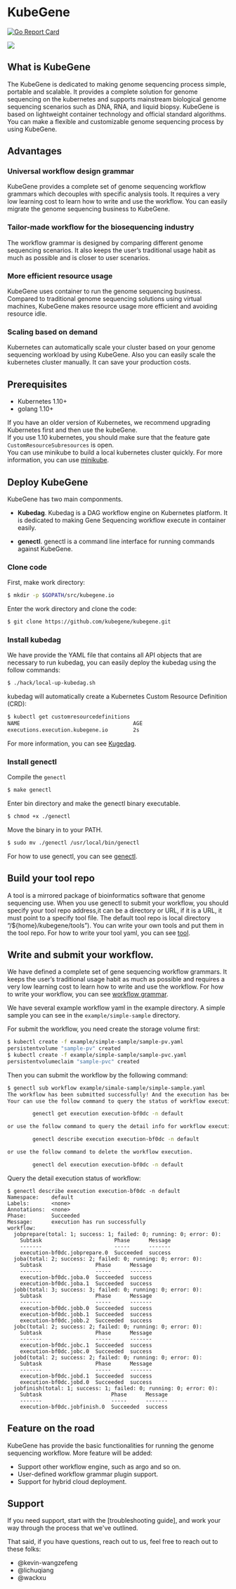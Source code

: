 # KubeGene
[![Go Report Card](https://goreportcard.com/badge/github.com/kubegene/kubegene)](https://goreportcard.com/report/github.com/kubegene/kubegene)

<img src="./images/kubegene_logo.png">

## What is KubeGene
The KubeGene is dedicated to making genome sequencing process simple, portable and scalable. It provides a complete solution for genome sequencing on the kubernetes and supports mainstream biological genome sequencing scenarios such as DNA, RNA, and liquid biopsy. KubeGene is based on lightweight container technology and official standard algorithms. You can make a flexible and customizable genome sequencing process by using KubeGene.

## Advantages

### Universal workflow design grammar
KubeGene provides a complete set of genome sequencing workflow grammars which decouples with specific analysis tools. It requires a very low learning cost to learn how to write and use the workflow. You can easily migrate the genome sequencing business to KubeGene.

### Tailor-made workflow for the biosequencing industry
The workflow grammar is designed by comparing different genome sequencing scenarios. It also keeps the user’s traditional usage habit as much as possible and is closer to user scenarios.

### More efficient resource usage
KubeGene uses container to run the genome sequencing business. Compared to traditional genome sequencing solutions using virtual machines, KubeGene makes resource usage more efficient and avoiding resource idle.

### Scaling based on demand
Kubernetes can automatically scale your cluster based on your genome sequencing workload by using KubeGene. Also you can easily scale the kubernetes cluster manually. It can save your production costs. 


## Prerequisites


- Kubernetes 1.10+
- golang 1.10+

If you have an older version of Kubernetes, we recommend upgrading Kubernetes first and then use the kubeGene.  
If you use 1.10 kubernetes, you should make sure that the feature gate `CustomResourceSubresources` is open.  
You can use minikube to build a local kubernetes cluster quickly. For more information, you can use [minikube](https://kubegene.netlify.com/docs/started/getting-started-minikube/).

## Deploy KubeGene

KubeGene has two main componments.

* **Kubedag**. Kubedag is a DAG workflow engine on Kubernetes platform. It is dedicated to making Gene Sequencing workflow execute in container easily. 

* **genectl**. genectl is a command line interface for running commands against KubeGene. 

### Clone code
First, make work directory:
```bash
$ mkdir -p $GOPATH/src/kubegene.io
```
Enter the work directory and clone the code:
```bash
$ git clone https://github.com/kubegene/kubegene.git
```
### Install kubedag

We have provide the YAML file that contains all API objects that are necessary to run kubedag, you can easily deploy the kubedag using the follow commands:

```bash
$ ./hack/local-up-kubedag.sh
```

kubedag will automatically create a Kubernetes Custom Resource Definition (CRD):

```bash
$ kubectl get customresourcedefinitions
NAME                                    AGE
executions.execution.kubegene.io        2s 
```
For more information, you can see [Kugedag](https://kubegene.netlify.com/docs/about/kubedag/).

### Install genectl

Compile the `genectl`

```bash
$ make genectl
```
Enter bin directory and make the genectl binary executable.
```bash
$ chmod +x ./genectl
```
Move the binary in to your PATH.
```bash
$ sudo mv ./genectl /usr/local/bin/genectl
```
For how to use genectl, you can see [genectl](https://kubegene.netlify.com/docs/guides/genectl-command/).

## Build your tool repo

A tool is a mirrored package of bioinformatics software that genome sequencing use. When you use genectl to submit your workflow, you should specify your tool repo address,it can be a directory or URL, if it is a URL, it must point to a specify tool file. The default tool repo is local directory “/${home}/kubegene/tools”). You can write your own tools and put them in the tool repo. For how to write your tool yaml, you can see [tool](https://kubegene.netlify.com/docs/guides/tool/).

## Write and submit your workflow.

We have defined a complete set of gene sequencing workflow grammars. It keeps the user’s traditional usage habit as much as possible and requires a very low learning cost to learn how to write and use the workflow. For how to write your workflow, you can see [workflow grammar](https://kubegene.netlify.com/docs/guides/workflow-grammar/).

We have several example workflow yaml in the example directory. A simple sample you can see in the `example/simple-sample` directory.

For submit the workflow, you need create the storage volume first:

```bash
$ kubectl create -f example/simple-sample/sample-pv.yaml
persistentvolume "sample-pv" created
$ kubectl create -f example/simple-sample/sample-pvc.yaml
persistentvolumeclaim "sample-pvc" created
```
Then you can submit the workflow by the following command:

```bash
$ genectl sub workflow example/simale-sample/simple-sample.yaml
The workflow has been submitted successfully! And the execution has been created.
Your can use the follow command to query the status of workflow execution.

        genectl get execution execution-bf0dc -n default

or use the follow command to query the detail info for workflow execution.

        genectl describe execution execution-bf0dc -n default

or use the follow command to delete the workflow execution.

        genectl del execution execution-bf0dc -n default
```

Query the detail execution status of workflow:

```
$ genectl describe execution execution-bf0dc -n default
Namespace:    default
Labels:       <none>
Annotations:  <none>
Phase:        Succeeded
Message:      execution has run successfully
workflow:
  jobprepare(total: 1; success: 1; failed: 0; running: 0; error: 0):
    Subtask                       Phase      Message
    -------                       -----      -------
    execution-bf0dc.jobprepare.0  Succeeded  success
  joba(total: 2; success: 2; failed: 0; running: 0; error: 0):
    Subtask                 Phase      Message
    -------                 -----      -------
    execution-bf0dc.joba.0  Succeeded  success
    execution-bf0dc.joba.1  Succeeded  success
  jobb(total: 3; success: 3; failed: 0; running: 0; error: 0):
    Subtask                 Phase      Message
    -------                 -----      -------
    execution-bf0dc.jobb.0  Succeeded  success
    execution-bf0dc.jobb.1  Succeeded  success
    execution-bf0dc.jobb.2  Succeeded  success
  jobc(total: 2; success: 2; failed: 0; running: 0; error: 0):
    Subtask                 Phase      Message
    -------                 -----      -------
    execution-bf0dc.jobc.1  Succeeded  success
    execution-bf0dc.jobc.0  Succeeded  success
  jobd(total: 2; success: 2; failed: 0; running: 0; error: 0):
    Subtask                 Phase      Message
    -------                 -----      -------
    execution-bf0dc.jobd.1  Succeeded  success
    execution-bf0dc.jobd.0  Succeeded  success
  jobfinish(total: 1; success: 1; failed: 0; running: 0; error: 0):
    Subtask                      Phase      Message
    -------                      -----      -------
    execution-bf0dc.jobfinish.0  Succeeded  success       
```

## Feature on the road  

KubeGene has provide the basic functionalities for running the genome sequencing workflow. More feature will be added:

- Support other workflow engine, such as argo and so on.
- User-defined workflow grammar plugin support.
- Support for hybrid cloud deployment.

## Support

If you need support, start with the [troubleshooting guide], and work your way through the process that we've outlined.

That said, if you have questions, reach out to us, feel free to reach out to these folks:

- @kevin-wangzefeng 
- @lichuqiang 
- @wackxu 
